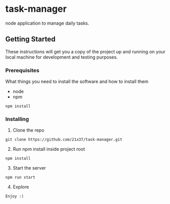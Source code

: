 # task-manager
node application to manage daily tasks.


## Getting Started

These instructions will get you a copy of the project up and running on your local machine for development and testing purposes.

### Prerequisites

What things you need to install the software and how to install them
- node
- npm

```
npm install
```

### Installing

1. Clone the repo

```
git clone https://github.com/21x37/task-manager.git
```

2. Run npm install inside project root

```
npm install
```

3. Start the server

```
npm run start
```

4. Explore

```
Enjoy :)
```
